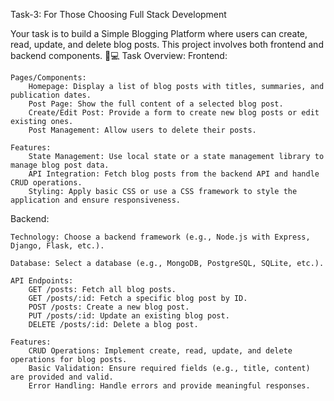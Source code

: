 Task-3: For Those Choosing Full Stack Development

Your task is to build a Simple Blogging Platform where users can create, read, update, and delete blog posts. This project involves both frontend and backend components. 📖💻
Task Overview:
Frontend:

    Pages/Components:
        Homepage: Display a list of blog posts with titles, summaries, and publication dates.
        Post Page: Show the full content of a selected blog post.
        Create/Edit Post: Provide a form to create new blog posts or edit existing ones.
        Post Management: Allow users to delete their posts.

    Features:
        State Management: Use local state or a state management library to manage blog post data.
        API Integration: Fetch blog posts from the backend API and handle CRUD operations.
        Styling: Apply basic CSS or use a CSS framework to style the application and ensure responsiveness.

Backend:

    Technology: Choose a backend framework (e.g., Node.js with Express, Django, Flask, etc.).

    Database: Select a database (e.g., MongoDB, PostgreSQL, SQLite, etc.).

    API Endpoints:
        GET /posts: Fetch all blog posts.
        GET /posts/:id: Fetch a specific blog post by ID.
        POST /posts: Create a new blog post.
        PUT /posts/:id: Update an existing blog post.
        DELETE /posts/:id: Delete a blog post.

    Features:
        CRUD Operations: Implement create, read, update, and delete operations for blog posts.
        Basic Validation: Ensure required fields (e.g., title, content) are provided and valid.
        Error Handling: Handle errors and provide meaningful responses.